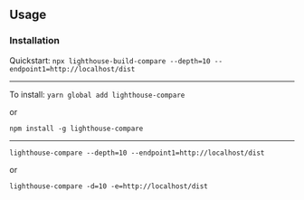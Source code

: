 ## Usage

### Installation

Quickstart:
`npx lighthouse-build-compare --depth=10 --endpoint1=http://localhost/dist`

<hr />

To install:
`yarn global add lighthouse-compare`

or

`npm install -g lighthouse-compare`

<hr />

`lighthouse-compare --depth=10 --endpoint1=http://localhost/dist`

or

`lighthouse-compare -d=10 -e=http://localhost/dist`